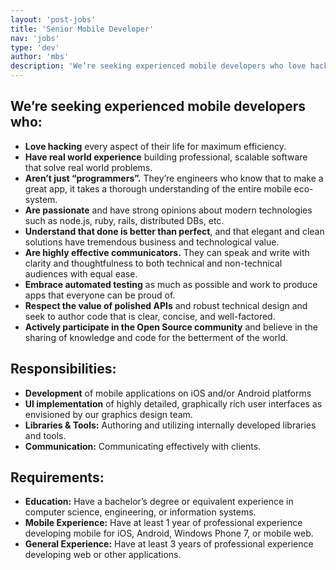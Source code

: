 ```yaml
---
layout: 'post-jobs'
title: 'Senior Mobile Developer'
nav: 'jobs'
type: 'dev'
author: 'mbs'
description: 'We’re seeking experienced mobile developers who love hacking, have real world experience, aren’t just “programmers” and are passionate. We are looking for developers who are highly effective communicators, embrace automated testing, respect the value of polished APIs and actively participate in the Open Source community.'
---
```

<h2>We’re seeking experienced mobile developers who:</h2>
<ul>
<li><strong>Love hacking</strong> every aspect of their life for maximum efficiency.</li>
<li><strong>Have real world experience</strong> building professional, scalable software that solve real world problems.</li>
<li><strong>Aren’t just “programmers”.</strong> They’re engineers who know that to make a great app, it takes a thorough understanding of the entire mobile eco-system.</li>
<li><strong>Are passionate</strong> and have strong opinions about modern technologies such as node.js, ruby, rails, distributed DBs, etc.</li>
<li><strong>Understand that done is better than perfect</strong>, and that elegant and clean solutions have tremendous business and technological value.</li>
<li><strong>Are highly effective communicators.</strong> They can speak and write with clarity and thoughtfulness to both technical and non-technical audiences with equal ease.</li>
<li><strong>Embrace automated testing</strong> as much as possible and work to produce apps that everyone can be proud of.</li>
<li><strong>Respect the value of polished APIs</strong> and robust technical design and seek to author code that is clear, concise, and well-factored.</li>
<li><strong>Actively participate in the Open Source community</strong> and believe in the sharing of knowledge and code for the betterment of the world.</li>
</ul>
<h2>Responsibilities:</h2>
<ul>
<li><strong>Development</strong> of mobile applications on iOS and/or Android platforms</li>
<li><strong>UI implementation</strong> of highly detailed, graphically rich user interfaces as envisioned by our graphics design team.</li>
<li><strong>Libraries & Tools:</strong> Authoring and utilizing internally developed libraries and tools.</li>
<li><strong>Communication:</strong> Communicating effectively with clients.</li>
</ul>
<h2>Requirements:</h2>
<ul>
<li><strong>Education:</strong> Have a bachelor’s degree or equivalent experience in computer science, engineering, or information systems.</li>
<li><strong>Mobile Experience:</strong> Have at least 1 year of professional experience developing mobile for iOS, Android, Windows Phone 7, or mobile web.</li>
<li><strong>General Experience:</strong> Have at least 3 years of professional experience developing web or other applications.</li>
</ul>